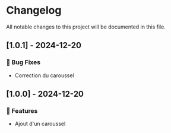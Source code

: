 # Changelog

All notable changes to this project will be documented in this file.

## [1.0.1] - 2024-12-20

### 🐛 Bug Fixes

- Correction du caroussel

## [1.0.0] - 2024-12-20

### 🚀 Features

- Ajout d'un caroussel

<!-- generated by git-cliff -->
